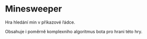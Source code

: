 # Minesweeper

Hra hledání min v příkazové řádce.

Obsahuje i poměrně komplexniho algoritmus bota pro hrani této hry.
